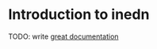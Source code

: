 # Introduction to inedn

TODO: write [great documentation](http://jacobian.org/writing/what-to-write/)
